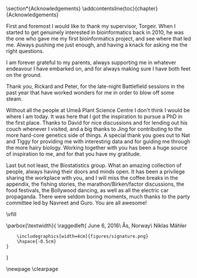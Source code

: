 \section*{Acknowledgements}
\addcontentsline{toc}{chapter}{Acknowledgements}

First and foremost I would like to thank my supervisor, Torgeir.
When I started to get genuinely interested in bioinformatics back in 2010, he was the one who gave me my first bioinformatics project, and see where that led me.
Always pushing me just enough, and having a knack for asking me the right questions.

I am forever grateful to my parents, always supporting me in whatever endeavour I have embarked on, and for always making sure I have both feet on the ground.

Thank you, Rickard and Peter, for the late-night Battlefield sessions in the past year that have worked wonders for me in order to blow off some steam.

Without all the people at Umeå Plant Science Centre I don't think I would be where I am today.
It was here that I got the inspiration to pursue a PhD in the first place.
Thanks to David for nice discussions and for lending out his couch whenever I visited, and a big thanks to Jing for contributing to the more hard-core genetics side of things.
A special thank you goes out to Nat and Tiggy for providing me with interesting data and for guiding me through the more hairy biology.
Working together with you has been a huge source of inspiration to me, and for that you have my gratitude.

Last but not least, the Biostatistics group.
What an amazing collection of people, always having their doors and minds open.
It has been a privilege sharing the workplace with you, and I will miss the coffee breaks in the appendix, the fishing stories, the marathon/Birken/factor discussions, the food festivals, the Bollywood dancing, as well as all the electric car propaganda.
There were seldom boring moments, much thanks to the party committee led by Navreet and Guro. You are all awesome!

\vfill

\parbox{\textwidth}{
	\raggedleft{
		June 6, 2016\\
		Ås, Norway\\
		Niklas Mähler

		\includegraphics[width=4cm]{figures/signature.png}
		\hspace{-0.5cm}
	}
}

\newpage
\clearpage
